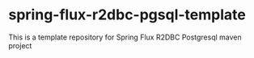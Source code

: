 # spring-flux-r2dbc-pgsql-template
This is a template repository for Spring Flux R2DBC Postgresql maven project
